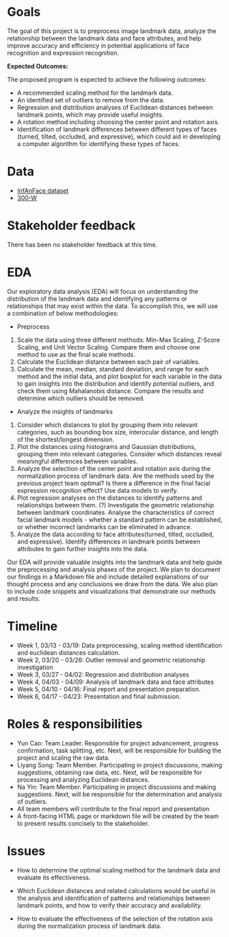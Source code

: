 # Goals

The goal of this project is to preprocess image landmark data, analyze the relationship between the landmark data and face attributes, and help improve accuracy and efficiency in potential applications of face recognition and expression recognition.

**Expected Outcomes:**

The proposed program is expected to achieve the following outcomes:

- A recommended scaling method for the landmark data.
- An identified set of outliers to remove from the data.
- Regression and distribution analyses of Euclidean distances between landmark points, which may provide useful insights.
- A rotation method including choosing the center point and rotation axis.
- Identification of landmark differences between different types of faces (turned, tilted, occluded, and expressive), which could aid in developing a computer algorithm for identifying these types of faces.

# Data

- [InfAnFace dataset](https://coe.northeastern.edu/Research/AClab/InfAnFace/)
- [300-W](https://github.com/ostadabbas/Infant-Facial-Landmark-Detection-and-Tracking/raw/master/data/300w/300w_valid.csv)

# Stakeholder feedback

There has been no stakeholder feedback at this time.

# EDA

Our exploratory data analysis (EDA) will focus on understanding the distribution of the landmark data and identifying any patterns or relationships that may exist within the data. To accomplish this, we will use a combination of below methodologies:

- Preprocess

1. Scale the data using three different methods: Min-Max Scaling, Z-Score Scaling, and Unit Vector Scaling. Compare them and choose one method to use as the final scale methods.
2. Calculate the Euclidean distance between each pair of variables.
3. Calculate the mean, median, standard deviation, and range for each method and the initial data, and plot boxplot for each variable in the data to gain insights into the distribution and identify potential outliers, and check them using Mahalanobis distance. Compare the results and determine which outliers should be removed.

- Analyze the insights of landmarks

1. Consider which distances to plot by grouping them into relevant categories, such as bounding box size, interocular distance, and length of the shortest/longest dimension.
2. Plot the distances using histograms and Gaussian distributions, grouping them into relevant categories. Consider which distances reveal meaningful differences between variables.
3. Analyze the selection of the center point and rotation axis during the normalization process of landmark data. Are the methods used by the previous project team optimal? Is there a difference in the final facial expression recognition effect? Use data models to verify.
4. Plot regression analyses on the distances to identify patterns and relationships between them. (?) Investigate the geometric relationship between landmark coordinates. Analyse the characteristics of correct facial landmark models - whether a standard pattern can be established, or whether incorrect landmarks can be eliminated in advance.
5. Analyze the data according to face attributes(turned, tilted, occluded, and expressive). Identify differences in landmark points between attributes to gain further insights into the data.

Our EDA will provide valuable insights into the landmark data and help guide the preprocessing and analysis phases of the project. We plan to document our findings in a Markdown file and include detailed explanations of our thought process and any conclusions we draw from the data. We also plan to include code snippets and visualizations that
demonstrate our methods and results.

# Timeline

- Week 1, 03/13 - 03/19: Data preprocessing, scaling method identification and euclidean distances calculation.
- Week 2, 03/20 - 03/26: Outlier removal and geometric relationship investigation
- Week 3, 03/27 - 04/02: Regression and distribution analyses
- Week 4, 04/03 - 04/09: Analysis of landmark data and face attributes
- Week 5, 04/10 - 04/16: Final report and presentation preparation.
- Week 6, 04/17 - 04/23: Presentation and final submission.

# Roles & responsibilities

- Yun Cao: Team Leader. Responsible for project advancement, progress confirmation, task splitting, etc. Next, will be responsible for building the project and scaling the raw data.
- Liyang Song: Team Member. Participating in project discussions, making suggestions, obtaining raw data, etc. Next, will be responsible for processing and analyzing Euclidean distances.
- Na Yin: Team Member. Participating in project discussions and making suggestions. Next, will be responsible for the determination and analysis of outliers.
- All team members will contribute to the final report and presentation
- A front-facing HTML page or markdown file will be created by the team to present results concisely to the stakeholder.

# Issues

- How to determine the optimal scaling method for the landmark data and evaluate its effectiveness.

- Which Euclidean distances and related calculations would be useful in the analysis and identification of patterns and relationships between landmark points, and how to verify their accuracy and availability.

- How to evaluate the effectiveness of the selection of the rotation axis during the normalization process of landmark data.

  